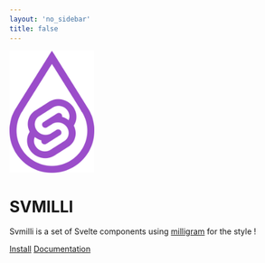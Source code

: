 ```yaml
---
layout: 'no_sidebar'
title: false
---
```


<img src="static/logo.svg" style=" width: 150px;">
<h1 class="header">
  SVMILLI
</h1>


Svmilli is a set of Svelte components using [milligram](https://milligram.io/) for the style !


<div class="flex justify-around">
  <a href="/install">Install</a>
  <a href="/documentation">Documentation</a>
</div>

